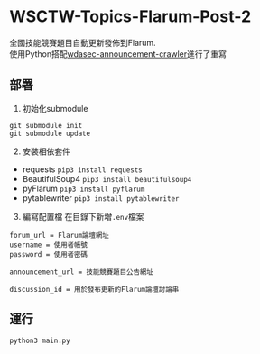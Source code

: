 # WSCTW-Topics-Flarum-Post-2
 全國技能競賽題目自動更新發佈到Flarum.  
 使用Python搭配[wdasec-announcement-crawler](https://github.com/CRT-HAO/wdasec-announcement-crawler)進行了重寫
 
## 部署
1. 初始化submodule
```
git submodule init
git submodule update
```
2. 安裝相依套件
 - requests `pip3 install requests`
 - BeautifulSoup4 `pip3 install beautifulsoup4`
 - pyFlarum `pip3 install pyflarum`
 - pytablewriter `pip3 install pytablewriter`
3. 編寫配置檔
在目錄下新增`.env`檔案
```
forum_url = Flarum論壇網址
username = 使用者帳號
password = 使用者密碼

announcement_url = 技能競賽題目公告網址

discussion_id = 用於發布更新的Flarum論壇討論串
```
## 運行

```
python3 main.py
```
